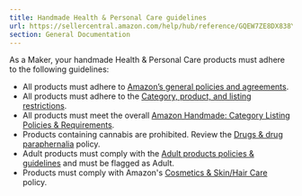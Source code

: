 ```yaml
---
title: Handmade Health & Personal Care guidelines
url: https://sellercentral.amazon.com/help/hub/reference/GQEW7ZE8DX838YG4
section: General Documentation
---
```


As a Maker, your handmade Health & Personal Care products must adhere to the
following guidelines:

  * All products must adhere to [Amazon’s general policies and agreements](/gp/help/G521).
  * All products must adhere to the [Category, product, and listing restrictions](/gp/help/G200301050).
  * All products must meet the overall [Amazon Handmade: Category Listing Policies & Requirements](/gp/help/GNGMMFQ5FPLJFBJP).
  * Products containing cannabis are prohibited. Review the [Drugs & drug paraphernalia](/gp/help/G200164490) policy.
  * Adult products must comply with the [Adult products policies & guidelines](/gp/help/G200339940) and must be flagged as Adult.
  * Products must comply with Amazon's [Cosmetics & Skin/Hair Care](/gp/help/G200164470) policy.


